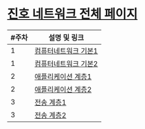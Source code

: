 # [진호 네트워크 전체 페이지](https://meadow-pram-047.notion.site/bd0eacf90b5342eb9e59f69cc8c33e72)

| #주차 | 설명 및 링크                                                                                   |
| ----- | ---------------------------------------------------------------------------------------------- |
| 1     | [컴퓨터네트워크 기본1](https://meadow-pram-047.notion.site/1-24b93a1e5c654b55845cff11960b5ef0) |
| 1     | [컴퓨터네트워크 기본2](https://meadow-pram-047.notion.site/2-ad9eb55a76684860a8a5be76182d4b88) |
| 2     | [애플리케이션 계층1](https://meadow-pram-047.notion.site/1-99a4f2862405428aaf50afe73999a0a4)   |
| 2     | [애플리케이션 계층2](https://meadow-pram-047.notion.site/2-1ff1b96f515f41e1af95118002e1bd36)   |
| 3     | [전송 계층1](https://meadow-pram-047.notion.site/1-7a7ee4261c854f7b8b2dfc7b42a968bc)           |
| 3     | [전송 계층2](https://meadow-pram-047.notion.site/2-ca53e181cdec4f5fafbf0033aac3d88d)           |
